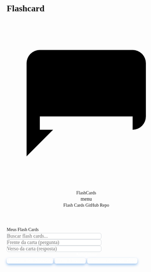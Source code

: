 # Flashcard<!DOCTYPE html>
<html lang="pt-BR">
<head>
<meta charset="UTF-8" />
<meta name="viewport" content="width=device-width, initial-scale=1" />
<title>Flash Card Study Tool - GitHub Inspired</title>
<style>
  /* GitHub-inspired color palette and fonts */
  @import url('https://fonts.googleapis.com/css2?family=Inter:wght@400;600&display=swap');
  @import url('https://fonts.googleapis.com/css2?family=SF+Mono&display=swap');

  :root {
    --color-bg-light: #ffffff;
    --color-bg-muted: #f6f8fa;
    --color-text-primary: #24292e;
    --color-text-secondary: #57606a;
    --color-link: #0366d6;
    --color-green: #28a745;
    --color-red: #d73a49;
    --color-orange: #f66a0a;

    --font-ui: 'Inter', -apple-system, BlinkMacSystemFont, 'Segoe UI', Helvetica, Arial, sans-serif;
    --font-mono: 'SF Mono', Consolas, 'Liberation Mono', Menlo, monospace;

    --spacing-1: 8px;
    --spacing-2: 16px;
    --spacing-3: 24px;
    --spacing-4: 32px;
    --spacing-5: 48px;

    --header-height: 56px;

    --card-width: 320px;
    --card-height: 200px;
  }

  /* Reset and base styles */
  *, *::before, *::after {
    box-sizing: border-box;
  }
  body {
    margin: 0;
    background: var(--color-bg-light);
    color: var(--color-text-primary);
    font-family: var(--font-ui);
    line-height: 1.5;
    -webkit-font-smoothing: antialiased;
    -moz-osx-font-smoothing: grayscale;
    min-height: 100vh;
    display: flex;
    flex-direction: column;
  }
  a {
    color: var(--color-link);
    text-decoration: none;
  }
  a:hover,
  a:focus {
    text-decoration: underline;
  }
  button {
    font-family: var(--font-ui);
    font-size: 1rem;
    cursor: pointer;
    background: none;
    border: none;
    color: var(--color-link);
    padding: var(--spacing-1);
    border-radius: 6px;
    transition: background-color 0.2s ease;
  }
  button:hover,
  button:focus {
    background-color: var(--color-bg-muted);
    outline: none;
  }
  input[type="text"] {
    font-family: var(--font-ui);
    font-size: 1rem;
    padding: var(--spacing-1);
    border: 1px solid #d1d5da;
    border-radius: 6px;
    width: 100%;
    max-width: 300px;
  }
  input[type="text"]:focus {
    border-color: var(--color-link);
    outline: none;
    box-shadow: 0 0 5px var(--color-link);
  }
  /* Header styles */
  header {
    height: var(--header-height);
    background-color: var(--color-bg-muted);
    border-bottom: 1px solid #e1e4e8;
    display: flex;
    align-items: center;
    justify-content: space-between;
    padding: 0 var(--spacing-3);
    position: sticky;
    top: 0;
    z-index: 1000;
  }

  .logo {
    font-weight: 600;
    font-size: 1.25rem;
    color: var(--color-text-primary);
    user-select: none;
    display: flex;
    align-items: center;
    font-family: var(--font-mono);
  }

  .logo svg {
    height: 24px;
    width: 24px;
    margin-right: 8px;
    fill: var(--color-link);
  }

  .hamburger {
    display: none;
    background: none;
    border: none;
    font-size: 1.5rem;
    color: var(--color-text-primary);
  }
  .hamburger:focus {
    outline: 2px solid var(--color-link);
    outline-offset: 2px;
  }

  nav {
    display: flex;
    align-items: center;
    gap: var(--spacing-3);
  }

  nav a {
    font-weight: 600;
    color: var(--color-text-primary);
  }
  nav a[aria-current="page"] {
    color: var(--color-link);
  }

  /* Layout container */
  main {
    flex-grow: 1;
    display: flex;
    min-height: calc(100vh - var(--header-height));
    overflow: hidden;
    background: var(--color-bg-muted);
  }

  /* Sidebar */
  .sidebar {
    background: var(--color-bg-light);
    width: 280px;
    min-width: 280px;
    border-right: 1px solid #e1e4e8;
    display: flex;
    flex-direction: column;
  }
  .sidebar.collapsed {
    width: 0;
    min-width: 0;
  }

  .sidebar-header {
    padding: var(--spacing-3);
    border-bottom: 1px solid #e1e4e8;
    font-weight: 600;
    font-size: 1.1rem;
    color: var(--color-text-primary);
    user-select: none;
  }

  .cards-list {
    flex-grow: 1;
    overflow-y: auto;
    padding: var(--spacing-2);
  }
  .cards-list button {
    display: flex;
    align-items: center;
    justify-content: space-between;
    width: 100%;
    color: var(--color-text-primary);
    text-align: left;
    font-weight: 500;
    padding: var(--spacing-1);
    border-radius: 6px;
    border: 1px solid transparent;
    transition: background-color 0.2s, border-color 0.2s;
  }
  .cards-list button:hover,
  .cards-list button:focus {
    background-color: var(--color-bg-muted);
    border-color: var(--color-link);
    outline: none;
  }
  .cards-list button.active {
    background-color: var(--color-link);
    color: white;
    font-weight: 600;
  }
  .cards-list button .remove-btn {
    background: none;
    border: none;
    color: var(--color-red);
    font-size: 1rem;
    cursor: pointer;
    margin-left: var(--spacing-2);
  }
  .cards-list button .remove-btn:hover,
  .cards-list button .remove-btn:focus {
    color: #a12024;
    outline: none;
  }

  .add-card-section {
    padding: var(--spacing-3);
    border-top: 1px solid #e1e4e8;
  }
  .add-card-section input[type="text"] {
    margin-bottom: var(--spacing-2);
  }
  .add-card-section button {
    width: 100%;
    padding: var(--spacing-2);
    background-color: var(--color-green);
    color: white;
    font-weight: 600;
    border-radius: 6px;
    border: none;
    transition: background-color 0.3s ease;
  }
  .add-card-section button:hover,
  .add-card-section button:focus {
    background-color: #1e7e34;
    outline: none;
  }

  /* Content Area */
  .content-area {
    flex-grow: 1;
    display: flex;
    flex-direction: column;
    justify-content: center;
    align-items: center;
    padding: var(--spacing-4);
    overflow-y: auto;
  }

  /* Flash Card container */
  .flashcard-container {
    perspective: 1500px;
    width: var(--card-width);
    height: var(--card-height);
    max-width: 90vw;
  }

  /* Flash card base */
  .flashcard {
    width: 100%;
    height: 100%;
    border-radius: 12px;
    box-shadow: 0 8px 24px rgba(36,41,46,0.12);
    background: white;
    color: var(--color-text-primary);
    font-family: var(--font-ui);
    font-weight: 600;
    font-size: 1.25rem;
    line-height: 1.4;
    user-select: none;
    cursor: pointer;
    display: flex;
    align-items: center;
    justify-content: center;
    padding: var(--spacing-3);
    text-align: center;
    border: 1px solid #d1d5da;
    box-sizing: border-box;

    /* 3D flip */
    transform-style: preserve-3d;
    transition: transform 0.6s cubic-bezier(0.4, 0, 0.2, 1);
    position: relative;
  }
  .flashcard.flipped {
    transform: rotateY(180deg);
  }

  /* Front and Back faces */
  .flashcard .front,
  .flashcard .back {
    position: absolute;
    width: 100%;
    height: 100%;
    border-radius: inherit;
    backface-visibility: hidden;
    display: flex;
    flex-direction: column;
    justify-content: center;
    padding: var(--spacing-3);
  }
  .flashcard .back {
    transform: rotateY(180deg);
    color: var(--color-text-secondary);
  }

  /* Controls below the card */
  .card-controls {
    margin-top: var(--spacing-4);
    display: flex;
    justify-content: center;
    gap: var(--spacing-3);
  }
  .card-controls button {
    background-color: var(--color-link);
    color: white;
    border-radius: 6px;
    padding: var(--spacing-2) var(--spacing-3);
    font-weight: 600;
    font-size: 1rem;
    border: none;
    box-shadow: 0 4px 8px rgba(3, 102, 214, 0.4);
    transition: background-color 0.3s ease;
    min-width: 100px;
  }
  .card-controls button:hover,
  .card-controls button:focus {
    background-color: #024ea2;
    outline: none;
  }

  /* Search bar in sidebar */
  .sidebar-search {
    padding: var(--spacing-2) var(--spacing-3);
    border-bottom: 1px solid #e1e4e8;
  }
  .sidebar-search input[type="text"] {
    width: 100%;
    border-radius: 6px;
    border: 1px solid #d1d5da;
    padding: var(--spacing-1);
    font-size: 1rem;
  }
  .sidebar-search input[type="text"]:focus {
    border-color: var(--color-link);
    box-shadow: 0 0 5px var(--color-link);
    outline: none;
  }

  /* Responsive adjustments */

  /* Mobile: 320px - 767px */
  @media (max-width: 767px) {
    header {
      padding: 0 var(--spacing-2);
    }
    .hamburger {
      display: block;
    }
    nav {
      display: none;
    }
    main {
      flex-direction: column;
    }
    .sidebar {
      position: fixed;
      top: var(--header-height);
      left: 0;
      height: calc(100vh - var(--header-height));
      background: var(--color-bg-light);
      border-right: 1px solid #e1e4e8;
      transform: translateX(-100%);
      transition: transform 0.3s ease;
      z-index: 2000;
      width: 280px;
    }
    .sidebar.open {
      transform: translateX(0);
      box-shadow: 4px 0 8px rgba(0,0,0,0.1);
    }
    .content-area {
      padding: var(--spacing-3);
      margin-top: var(--header-height);
      width: 100%;
    }
    /* Flashcard width smaller to fit mobile */
    .flashcard-container {
      width: 90vw;
      height: 180px;
    }
  }

  /* Tablet: 768px - 1023px */
  @media (min-width: 768px) and (max-width: 1023px) {
    .sidebar {
      position: relative;
      width: 280px;
      min-width: 280px;
      transform: none !important;
      box-shadow: none;
    }
    main {
      flex-direction: row;
    }
    .content-area {
      padding: var(--spacing-4);
    }
  }

  /* Desktop: 1024px - 1439px */
  @media (min-width: 1024px) and (max-width: 1439px) {
    .sidebar {
      width: 320px;
      min-width: 320px;
    }
    main {
      flex-direction: row;
    }
    .content-area {
      padding: var(--spacing-5);
      max-width: calc(100% - 320px);
    }
  }

  /* Large desktop 1440px+ */
  @media (min-width: 1440px) {
    main {
      max-width: 1440px;
      margin: 0 auto;
      flex-direction: row;
    }
    .sidebar {
      width: 320px;
      min-width: 320px;
    }
    .content-area {
      padding: var(--spacing-5);
      max-width: calc(1440px - 320px);
    }
  }

  /* Accessibility focus */
  button:focus-visible,
  input:focus-visible {
    outline: 3px solid var(--color-link);
    outline-offset: 2px;
  }
</style>
<link
  href="https://fonts.googleapis.com/icon?family=Material+Icons"
  rel="stylesheet"
/>
</head>
<body>
<header role="banner">
  <div class="logo" aria-label="Flash Card Study Tool">
    <svg aria-hidden="true" viewBox="0 0 24 24"><path d="M19 3H5a2 2 0 0 0-2 2v14l4-4h12a2 2 0 0 0 2-2V5a2 2 0 0 0-2-2zM5 15v-2h14v2H5z"></path></svg>
    FlashCards
  </div>
  <button
    class="hamburger"
    aria-label="Toggle menu"
    aria-controls="sidebar"
    aria-expanded="false"
  >
    <span class="material-icons">menu</span>
  </button>
  <nav role="navigation" aria-label="Primary navigation">
    <a href="#" aria-current="page">Flash Cards</a>
    <a href="https://github.com/" target="_blank" rel="noopener noreferrer" aria-label="GitHub Repository Link">GitHub Repo</a>
  </nav>
</header>
<main>
  <aside
    class="sidebar"
    id="sidebar"
    aria-label="Flash cards list"
    tabindex="-1"
  >
    <div class="sidebar-header">Meus Flash Cards</div>
    <div class="sidebar-search">
      <input
        id="searchInput"
        type="text"
        placeholder="Buscar flash cards..."
        aria-label="Buscar flash cards"
      />
    </div>
    <div class="cards-list" role="list" aria-live="polite" aria-relevant="additions removals"></div>
    <div class="add-card-section" aria-label="Adicionar novo flash card">
      <input
        id="newFrontInput"
        type="text"
        placeholder="Frente da carta (pergunta)"
        aria-label="Frente da carta (pergunta)"
      />
      <input
        id="newBackInput"
        type="text"
        placeholder="Verso da carta (resposta)"
        aria-label="Verso da carta (resposta)"
      />
      <button id="addCardBtn" aria-label="Adicionar nova carta">Adicionar</button>
    </div>
  </aside>
  <section class="content-area" aria-live="polite" aria-atomic="true">
    <div
      class="flashcard-container"
      role="region"
      aria-label="Flash card atual"
      tabindex="0"
    >
      <article class="flashcard" id="flashcard" tabindex="0" aria-pressed="false" aria-live="polite">
        <div class="front" role="heading" aria-level="2" id="cardFront">
          <!-- Question front -->
        </div>
        <div class="back" role="region" aria-hidden="true" id="cardBack">
          <!-- Answer back -->
        </div>
      </article>
    </div>
    <div class="card-controls" role="toolbar" aria-label="Controles do flash card">
      <button id="prevCard" aria-label="Cartão anterior" title="Cartão anterior">
        <span class="material-icons" aria-hidden="true">chevron_left</span>
        Anterior
      </button>
      <button id="flipCard" aria-label="Virar carta" title="Virar carta">
        <span class="material-icons" aria-hidden="true">flip</span>
        Virar
      </button>
      <button id="nextCard" aria-label="Próximo cartão" title="Próximo cartão">
        Próximo
        <span class="material-icons" aria-hidden="true">chevron_right</span>
      </button>
    </div>
  </section>
</main>
<script>
  (() => {
    'use strict';

    // DOM elements
    const hamburgerBtn = document.querySelector('.hamburger');
    const sidebar = document.getElementById('sidebar');
    const cardsListContainer = document.querySelector('.cards-list');
    const addCardBtn = document.getElementById('addCardBtn');
    const newFrontInput = document.getElementById('newFrontInput');
    const newBackInput = document.getElementById('newBackInput');
    const searchInput = document.getElementById('searchInput');

    const flashcardEl = document.getElementById('flashcard');
    const cardFrontEl = document.getElementById('cardFront');
    const cardBackEl = document.getElementById('cardBack');

    const prevCardBtn = document.getElementById('prevCard');
    const flipCardBtn = document.getElementById('flipCard');
    const nextCardBtn = document.getElementById('nextCard');

    // Data keys for localStorage
    const STORAGE_KEY = 'flashcards-data';

    // State
    let flashcards = [];
    let filteredFlashcards = [];
    let currentIndex = 0;
    let isFlipped = false;

    // Helper - load flashcards from localStorage
    function loadFlashcards() {
      try {
        const saved = localStorage.getItem(STORAGE_KEY);
        if (saved) {
          const parsed = JSON.parse(saved);
          if (Array.isArray(parsed)) {
            flashcards = parsed;
          } else {
            flashcards = [];
          }
        } else {
          flashcards = [];
        }
      } catch (e) {
        flashcards = [];
      }
      filteredFlashcards = flashcards;
    }

    // Helper - save flashcards to localStorage
    function saveFlashcards() {
      localStorage.setItem(STORAGE_KEY, JSON.stringify(flashcards));
    }

    // Render list of cards in sidebar
    function renderCardsList() {
      // Clear existing
      cardsListContainer.innerHTML = '';
      if (filteredFlashcards.length === 0) {
        const emptyMessage = document.createElement('p');
        emptyMessage.textContent = 'Nenhum flash card encontrado.';
        emptyMessage.style.color = '#57606a';
        emptyMessage.style.fontStyle = 'italic';
        cardsListContainer.appendChild(emptyMessage);
        return;
      }
      filteredFlashcards.forEach((card, idx) => {
        const btn = document.createElement('button');
        btn.type = 'button';
        btn.setAttribute('role', 'listitem');
        btn.textContent = card.front.length > 30 ? card.front.slice(0, 27) + '...' : card.front;
        btn.className = (currentIndex === idx) ? 'active' : '';
        btn.setAttribute('aria-current', currentIndex === idx ? 'true' : 'false');
        btn.title = card.front;
        btn.addEventListener('click', () => {
          currentIndex = idx;
          isFlipped = false;
          renderFlashcard();
          renderCardsList();
          flashcardEl.focus();
          if (sidebar.classList.contains('open')) {
            toggleSidebar();
          }
        });
        // Remove button inside
        const removeBtn = document.createElement('button');
        removeBtn.type = 'button';
        removeBtn.className = 'remove-btn';
        removeBtn.setAttribute('aria-label', 'Remover flash card');
        removeBtn.innerHTML = '<span class="material-icons" aria-hidden="true">delete</span>';
        removeBtn.addEventListener('click', e => {
          e.stopPropagation();
          removeFlashcard(idx);
        });

        btn.appendChild(removeBtn);
        cardsListContainer.appendChild(btn);
      });
    }

    // Render currently selected flashcard
    function renderFlashcard() {
      if (filteredFlashcards.length === 0) {
        cardFrontEl.textContent = 'Nenhum flash card disponível.';
        cardBackEl.textContent = '';
        flashcardEl.classList.remove('flipped');
        flashcardEl.setAttribute('aria-pressed', 'false');
        return;
      }
      const card = filteredFlashcards[currentIndex];
      cardFrontEl.textContent = card.front;
      cardBackEl.textContent = card.back;
      if (isFlipped) {
        flashcardEl.classList.add('flipped');
        flashcardEl.setAttribute('aria-pressed', 'true');
        cardBackEl.setAttribute('aria-hidden', 'false');
        cardFrontEl.setAttribute('aria-hidden', 'true');
      } else {
        flashcardEl.classList.remove('flipped');
        flashcardEl.setAttribute('aria-pressed', 'false');
        cardBackEl.setAttribute('aria-hidden', 'true');
        cardFrontEl.setAttribute('aria-hidden', 'false');
      }
    }

    // Add new flashcard
    function addNewFlashcard() {
      const front = newFrontInput.value.trim();
      const back = newBackInput.value.trim();
      if (!front || !back) {
        alert('Por favor, preencha frente e verso da carta.');
        return;
      }
      flashcards.push({ front, back });
      saveFlashcards();
      filteredFlashcards = flashcards;
      currentIndex = filteredFlashcards.length - 1;
      newFrontInput.value = '';
      newBackInput.value = '';
      renderCardsList();
      renderFlashcard();
      flashcardEl.focus();
    }

    // Remove flashcard by index
    function removeFlashcard(idx) {
      if (idx < 0 || idx >= filteredFlashcards.length) return;
      const cardToRemove = filteredFlashcards[idx];
      const originalIndex = flashcards.findIndex(c => c.front === cardToRemove.front && c.back === cardToRemove.back);
      if (originalIndex !== -1) {
        flashcards.splice(originalIndex, 1);
      }
      saveFlashcards();
      filterFlashcards(searchInput.value);
      if (currentIndex >= filteredFlashcards.length) {
        currentIndex = filteredFlashcards.length - 1;
      }
      renderCardsList();
      renderFlashcard();
    }

    // Flip card
    function flipCard() {
      if (filteredFlashcards.length === 0) return;
      isFlipped = !isFlipped;
      renderFlashcard();
    }

    // Show next card
    function showNextCard() {
      if (filteredFlashcards.length === 0) return;
      currentIndex = (currentIndex + 1) % filteredFlashcards.length;
      isFlipped = false;
      renderFlashcard();
      renderCardsList();
      flashcardEl.focus();
    }

    // Show previous card
    function showPrevCard() {
      if (filteredFlashcards.length === 0) return;
      currentIndex = (currentIndex - 1 + filteredFlashcards.length) % filteredFlashcards.length;
      isFlipped = false;
      renderFlashcard();
      renderCardsList();
      flashcardEl.focus();
    }

    // Filter flashcards by search query
    function filterFlashcards(query) {
      query = query.trim().toLowerCase();
      if (!query) {
        filteredFlashcards = flashcards;
      } else {
        filteredFlashcards = flashcards.filter(card =>
          card.
